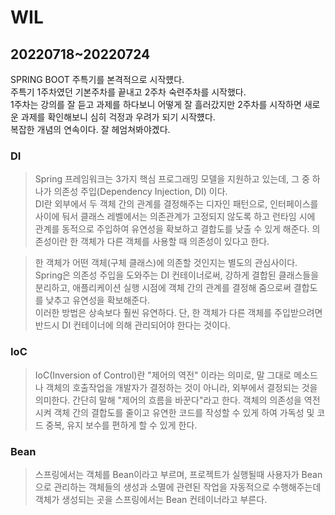 # WIL

## 20220718~20220724  

SPRING BOOT 주특기를 본격적으로 시작헀다.   
주특기 1주차였던 기본주차를 끝내고 2주차 숙련주차를 시작했다.   
1주차는 강의를 잘 듣고 과제를 하다보니 어떻게 잘 흘러갔지만 2주차를 시작하면 새로운 과제를 확인해보니 심히 걱정과 우려가 되기 시작헀다.   
복잡한 개념의 연속이다. 잘 헤엄쳐봐야곘다.

### DI

>Spring 프레임워크는 3가지 핵심 프로그래밍 모델을 지원하고 있는데, 그 중 하나가 의존성 주입(Dependency Injection, DI) 이다.  
>DI란 외부에서 두 객체 간의 관계를 결정해주는 디자인 패턴으로, 인터페이스를 사이에 둬서 클래스 레벨에서는 의존관계가 고정되지 않도록 하고 런타임 시에 관계를 동적으로 주입하여 유연성을 확보하고 결합도를 낮출 수 있게 해준다.
>의존성이란 한 객체가 다른 객체를 사용할 때 의존성이 있다고 한다.

>한 객체가 어떤 객체(구체 클래스)에 의존할 것인지는 별도의 관심사이다.   
>Spring은 의존성 주입을 도와주는 DI 컨테이너로써, 강하게 결합된 클래스들을 분리하고, 애플리케이션 실행 시점에 객체 간의 관계를 결정해 줌으로써 결합도를 낮추고 유연성을 확보해준다.   
>이러한 방법은 상속보다 훨씬 유연하다. 단, 한 객체가 다른 객체를 주입받으려면 반드시 DI 컨테이너에 의해 관리되어야 한다는 것이다.

### IoC
>IoC(Inversion of Control)란 "제어의 역전" 이라는 의미로, 말 그대로 메소드나 객체의 호출작업을 개발자가 결정하는 것이 아니라, 외부에서 결정되는 것을 의미한다.
>간단히 말해 "제어의 흐름을 바꾼다"라고 한다.
>객체의 의존성을 역전시켜 객체 간의 결합도를 줄이고 유연한 코드를 작성할 수 있게 하여 가독성 및 코드 중복, 유지 보수를 편하게 할 수 있게 한다.



### Bean
>스프링에서는 객체를 Bean이라고 부르며, 프로젝트가 실행될때 사용자가 Bean으로 관리하는 객체들의 생성과 소멸에 관련된 작업을 자동적으로 수행해주는데 객체가 생성되는 곳을 스프링에서는 Bean 컨테이너라고 부른다.